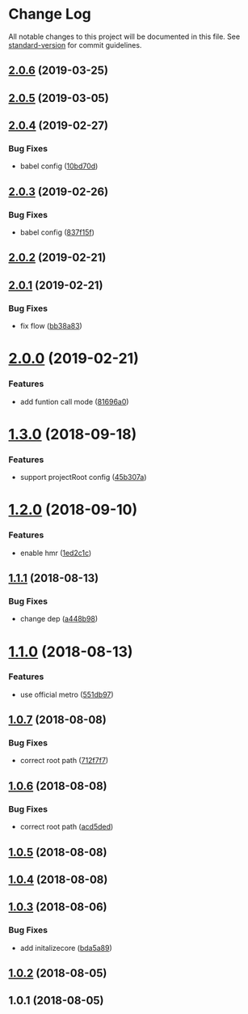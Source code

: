 # Change Log

All notable changes to this project will be documented in this file. See [standard-version](https://github.com/conventional-changelog/standard-version) for commit guidelines.

<a name="2.0.6"></a>
## [2.0.6](https://github.com/cliberal/railn/compare/v2.0.5...v2.0.6) (2019-03-25)



<a name="2.0.5"></a>
## [2.0.5](https://github.com/cliberal/railn/compare/v2.0.4...v2.0.5) (2019-03-05)



<a name="2.0.4"></a>
## [2.0.4](https://github.com/cliberal/railn/compare/v2.0.3...v2.0.4) (2019-02-27)


### Bug Fixes

* babel config ([10bd70d](https://github.com/cliberal/railn/commit/10bd70d))



<a name="2.0.3"></a>
## [2.0.3](https://github.com/cliberal/railn/compare/v2.0.2...v2.0.3) (2019-02-26)


### Bug Fixes

* babel config ([837f15f](https://github.com/cliberal/railn/commit/837f15f))



<a name="2.0.2"></a>
## [2.0.2](https://github.com/cliberal/railn/compare/v2.0.1...v2.0.2) (2019-02-21)



<a name="2.0.1"></a>
## [2.0.1](https://github.com/cliberal/railn/compare/v2.0.0...v2.0.1) (2019-02-21)


### Bug Fixes

* fix flow ([bb38a83](https://github.com/cliberal/railn/commit/bb38a83))



<a name="2.0.0"></a>
# [2.0.0](https://github.com/cliberal/railn/compare/v1.3.0...v2.0.0) (2019-02-21)


### Features

* add funtion call mode ([81696a0](https://github.com/cliberal/railn/commit/81696a0))



<a name="1.3.0"></a>
# [1.3.0](https://github.com/cliberal/railn/compare/v1.2.0...v1.3.0) (2018-09-18)


### Features

* support projectRoot config ([45b307a](https://github.com/cliberal/railn/commit/45b307a))



<a name="1.2.0"></a>
# [1.2.0](https://github.com/cliberal/railn/compare/v1.1.1...v1.2.0) (2018-09-10)


### Features

* enable hmr ([1ed2c1c](https://github.com/cliberal/railn/commit/1ed2c1c))



<a name="1.1.1"></a>
## [1.1.1](https://github.com/cliberal/railn/compare/v1.1.0...v1.1.1) (2018-08-13)


### Bug Fixes

* change dep ([a448b98](https://github.com/cliberal/railn/commit/a448b98))



<a name="1.1.0"></a>
# [1.1.0](https://github.com/cliberal/railn/compare/v1.0.7...v1.1.0) (2018-08-13)


### Features

* use official metro ([551db97](https://github.com/cliberal/railn/commit/551db97))



<a name="1.0.7"></a>
## [1.0.7](https://github.com/cliberal/railn/compare/v1.0.5...v1.0.7) (2018-08-08)


### Bug Fixes

* correct root path ([712f7f7](https://github.com/cliberal/railn/commit/712f7f7))



<a name="1.0.6"></a>
## [1.0.6](https://github.com/cliberal/railn/compare/v1.0.5...v1.0.6) (2018-08-08)


### Bug Fixes

* correct root path ([acd5ded](https://github.com/cliberal/railn/commit/acd5ded))



<a name="1.0.5"></a>
## [1.0.5](https://github.com/cliberal/railn/compare/v1.0.4...v1.0.5) (2018-08-08)



<a name="1.0.4"></a>
## [1.0.4](https://github.com/cliberal/railn/compare/v1.0.3...v1.0.4) (2018-08-08)



<a name="1.0.3"></a>
## [1.0.3](https://github.com/cliberal/railn/compare/v1.0.2...v1.0.3) (2018-08-06)


### Bug Fixes

* add initalizecore ([bda5a89](https://github.com/cliberal/railn/commit/bda5a89))



<a name="1.0.2"></a>
## [1.0.2](https://github.com/cliberal/railn/compare/v1.0.1...v1.0.2) (2018-08-05)



<a name="1.0.1"></a>
## 1.0.1 (2018-08-05)
